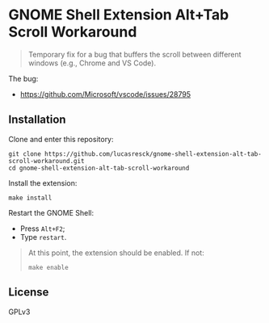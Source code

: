 # GNOME Shell Extension Alt+Tab Scroll Workaround

> Temporary fix for a bug that buffers the scroll between different windows (e.g., Chrome and VS Code).

The bug:
- https://github.com/Microsoft/vscode/issues/28795

## Installation

Clone and enter this repository:
```
git clone https://github.com/lucasresck/gnome-shell-extension-alt-tab-scroll-workaround.git
cd gnome-shell-extension-alt-tab-scroll-workaround
```

Install the extension:
```
make install
```

Restart the GNOME Shell:

- Press `Alt+F2`;
- Type `restart`.

> At this point, the extension should be enabled. If not:
> ```
> make enable
> ```

## License
GPLv3
